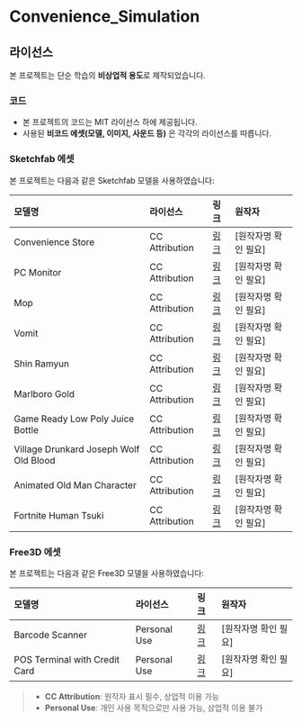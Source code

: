 # Convenience_Simulation

## 라이선스
본 프로젝트는 단순 학습의 **비상업적 용도**로 제작되었습니다.

### 코드
- 본 프로젝트의 코드는 MIT 라이선스 하에 제공됩니다.
- 사용된 **비코드 에셋(모델, 이미지, 사운드 등)** 은 각각의 라이선스를 따릅니다.

### Sketchfab 에셋
본 프로젝트는 다음과 같은 Sketchfab 모델을 사용하였습니다:

| 모델명 | 라이선스 | 링크 | 원작자 |
|:--|:--|:--|:--|
| Convenience Store | CC Attribution | [링크](https://sketchfab.com/3d-models/convenience-store-b4979d79c23f4e24bed3832944849bff) | [원작자명 확인 필요] |
| PC Monitor | CC Attribution | [링크](https://sketchfab.com/3d-models/pc-monitor-8a207ba273a548d68f7217a1ffe24a67) | [원작자명 확인 필요] |
| Mop | CC Attribution | [링크](https://sketchfab.com/3d-models/mop-060a981e59ce41f495beb277270cc9be) | [원작자명 확인 필요] |
| Vomit | CC Attribution | [링크](https://sketchfab.com/3d-models/vomit-a18f9a9c31484472b0175c9f2afcfcf1) | [원작자명 확인 필요] |
| Shin Ramyun | CC Attribution | [링크](https://sketchfab.com/3d-models/shin-ramyun-5427b7333c244dafb7c339f6b2e695d0) | [원작자명 확인 필요] |
| Marlboro Gold | CC Attribution | [링크](https://sketchfab.com/3d-models/marlboro-gold-27d7beefb2314e2c970f0622b5ca8752) | [원작자명 확인 필요] |
| Game Ready Low Poly Juice Bottle | CC Attribution | [링크](https://sketchfab.com/3d-models/gameready-lowpoly-juice-bottle-free-download-4f9ea664745244d798f31b553cd84c00) | [원작자명 확인 필요] |
| Village Drunkard Joseph Wolf Old Blood | CC Attribution | [링크](https://sketchfab.com/3d-models/village-drunkard-joseph-wolf-old-blood-e57029b8b9ce468c80fd16c0c623aeed) | [원작자명 확인 필요] |
| Animated Old Man Character | CC Attribution | [링크](https://sketchfab.com/3d-models/animated-old-man-character-3f74a8547aaf422686bb28768f7ce27c) | [원작자명 확인 필요] |
| Fortnite Human Tsuki | CC Attribution | [링크](https://sketchfab.com/3d-models/fortnite-human-tsuki-03fff77792ec405dab831855ed51b580) | [원작자명 확인 필요] |

### Free3D 에셋
본 프로젝트는 다음과 같은 Free3D 모델을 사용하였습니다:

| 모델명 | 라이선스 | 링크 | 원작자 |
|:--|:--|:--|:--|
| Barcode Scanner | Personal Use | [링크](https://free3d.com/ko/3d-model/barcode-scanner-398887.html) | [원작자명 확인 필요] |
| POS Terminal with Credit Card | Personal Use | [링크](https://free3d.com/3d-model/pos-terminal-with-credit-card-227443.html) | [원작자명 확인 필요] |

> - **CC Attribution**: 원작자 표시 필수, 상업적 이용 가능  
> - **Personal Use**: 개인 사용 목적으로만 사용 가능, 상업적 이용 불가
